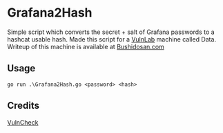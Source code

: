 # Grafana2Hash
Simple script which converts the secret + salt of Grafana passwords to a hashcat usable hash.
Made this script for a [VulnLab](https://vulndev.io/lab/) machine called Data. Writeup of this machine is available at [Bushidosan.com](https://bushidosan.com/posts/vl-data/)


## Usage
```
go run .\Grafana2Hash.go <password> <hash>
```

## Credits
[VulnCheck](https://www.vulncheck.com/blog/grafana-cve-2021-43798)
